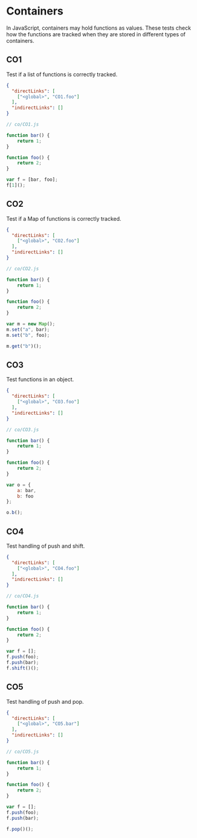 # Containers
In JavaScript, containers may hold functions as values. These tests check how the functions are tracked when they are stored in different types of containers.

## CO1
[//]: # (MAIN: global)
Test if a list of functions is correctly tracked.

```json
{
  "directLinks": [
    ["<global>", "CO1.foo"]
  ],
  "indirectLinks": []
}
```
```js
// co/CO1.js

function bar() {
    return 1;
}

function foo() {
    return 2;
}

var f = [bar, foo];
f[1]();
```
[//]: # (END)

## CO2
[//]: # (MAIN: global)
Test if a Map of functions is correctly tracked.

```json
{
  "directLinks": [
    ["<global>", "CO2.foo"]
  ],
  "indirectLinks": []
}
```
```js
// co/CO2.js

function bar() {
    return 1;
}

function foo() {
    return 2;
}

var m = new Map();
m.set("a", bar);
m.set("b", foo);

m.get("b")();
```
[//]: # (END)

## CO3
[//]: # (MAIN: global)
Test functions in an object.

```json
{
  "directLinks": [
    ["<global>", "CO3.foo"]
  ],
  "indirectLinks": []
}
```
```js
// co/CO3.js

function bar() {
    return 1;
}

function foo() {
    return 2;
}

var o = {
    a: bar,
    b: foo
};

o.b();
```
[//]: # (END)

## CO4
[//]: # (MAIN: global)
Test handling of push and shift.

```json
{
  "directLinks": [
    ["<global>", "CO4.foo"]
  ],
  "indirectLinks": []
}
```
```js
// co/CO4.js

function bar() {
    return 1;
}

function foo() {
    return 2;
}

var f = [];
f.push(foo);
f.push(bar);
f.shift()();
```
[//]: # (END)

## CO5
[//]: # (MAIN: global)
Test handling of push and pop.

```json
{
  "directLinks": [
    ["<global>", "CO5.bar"]
  ],
  "indirectLinks": []
}
```
```js
// co/CO5.js

function bar() {
    return 1;
}

function foo() {
    return 2;
}

var f = [];
f.push(foo);
f.push(bar);

f.pop()();
```
[//]: # (END)
